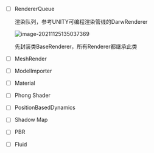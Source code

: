 - [ ] RendererQueue

  渲染队列，参考UNITY可编程渲染管线的DarwRenderer

  ![image-20211125135037369](C:\Users\darkmon\AppData\Roaming\Typora\typora-user-images\image-20211125135037369.png)

  先封装类BaseRenderer，所有Renderer都继承此类

- [ ] MeshRender

- [ ] ModelImporter

- [ ] Material

- [ ] Phong Shader

- [ ] PositionBasedDynamics

- [ ] Shadow Map

- [ ] PBR

- [ ] Fluid

